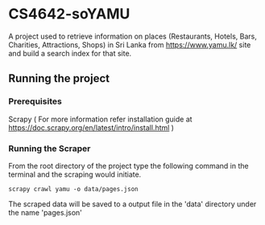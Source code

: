 # CS4642-soYAMU

A project used to retrieve information on places (Restaurants, Hotels, Bars, Charities, Attractions, Shops) in Sri Lanka from https://www.yamu.lk/ site and build a search index for that site.

## Running the project

### Prerequisites 

Scrapy ( For more information refer installation guide at https://doc.scrapy.org/en/latest/intro/install.html )

### Running the Scraper

From the root directory of the project type the following command in the terminal and the scraping would initiate.

  `scrapy crawl yamu -o data/pages.json`

The scraped data will be saved to a output file in the 'data' directory under the name 'pages.json'
